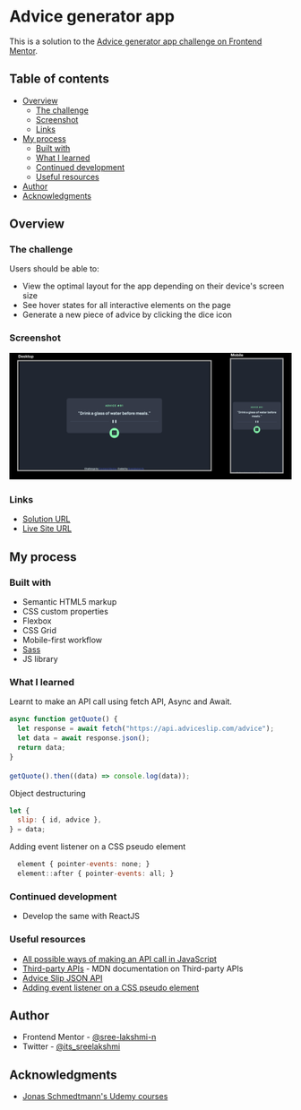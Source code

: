 # Advice generator app

This is a solution to the [Advice generator app challenge on Frontend Mentor](https://www.frontendmentor.io/challenges/advice-generator-app-QdUG-13db).

## Table of contents

- [Overview](#overview)
  - [The challenge](#the-challenge)
  - [Screenshot](#screenshot)
  - [Links](#links)
- [My process](#my-process)
  - [Built with](#built-with)
  - [What I learned](#what-i-learned)
  - [Continued development](#continued-development)
  - [Useful resources](#useful-resources)
- [Author](#author)
- [Acknowledgments](#acknowledgments)

## Overview

### The challenge

Users should be able to:

- View the optimal layout for the app depending on their device's screen size
- See hover states for all interactive elements on the page
- Generate a new piece of advice by clicking the dice icon

### Screenshot

<img src="./screenshot.png" alt="webpage screenshot" />

### Links

- [Solution URL](https://github.com/sree-lakshmi-n/frontend-mentor/tree/main/advice-generator-app)
- [Live Site URL](https://your-live-site-url.com)

## My process

### Built with

- Semantic HTML5 markup
- CSS custom properties
- Flexbox
- CSS Grid
- Mobile-first workflow
- [Sass](https://sass-lang.com/)
- JS library

### What I learned

Learnt to make an API call using fetch API, Async and Await.

```js
async function getQuote() {
  let response = await fetch("https://api.adviceslip.com/advice");
  let data = await response.json();
  return data;
}

getQuote().then((data) => console.log(data));
```

Object destructuring

```js
let {
  slip: { id, advice },
} = data;
```

Adding event listener on a CSS pseudo element

```js
  element { pointer-events: none; }
  element::after { pointer-events: all; }
```

### Continued development

- Develop the same with ReactJS

### Useful resources

- [All possible ways of making an API call in JavaScript](https://levelup.gitconnected.com/all-possible-ways-of-making-an-api-call-in-plain-javascript-c0dee3c11b8b)
- [Third-party APIs](https://developer.mozilla.org/en-US/docs/Learn/JavaScript/Client-side_web_APIs/Third_party_APIs) - MDN documentation on Third-party APIs
- [Advice Slip JSON API](https://api.adviceslip.com/)
- [Adding event listener on a CSS pseudo element](https://stackoverflow.com/questions/9395858/event-listener-on-a-css-pseudo-element-such-as-after-and-before)

## Author

- Frontend Mentor - [@sree-lakshmi-n](https://www.frontendmentor.io/profile/sree-lakshmi-n)
- Twitter - [@its_sreelakshmi](https://www.twitter.com/its_sreelakshmi)

## Acknowledgments

- [Jonas Schmedtmann's Udemy courses](https://www.udemy.com/user/jonasschmedtmann/)
